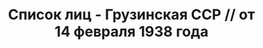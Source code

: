 ---
title: Список лиц - Грузинская ССР // от 14 февраля 1938 года
description: РГАСПИ, ф.17, т.6, оп.171, дело 414, лист 439
images:
- /disk/pictures/v06/17-171-414-439.jpg
- /disk/pictures/v06/17-171-414-440.jpg
- /disk/pictures/v06/17-171-414-441.jpg
- /disk/pictures/v06/17-171-414-442.jpg
- /disk/pictures/v06/17-171-414-443.jpg
- /disk/pictures/v06/17-171-414-444.jpg
---